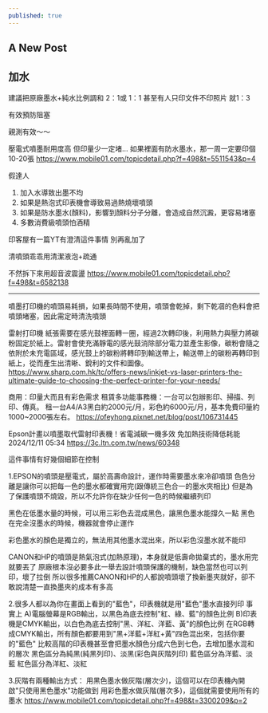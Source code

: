 ```yaml
---
published: true
---
```

## A New Post

## 加水
建議把原廠墨水+純水比例調和 2：1或 1：1 甚至有人只印文件不印照片 就1：3

有效預防阻塞

親測有效～～

壓電式噴墨耐用度高
但印量少一定堵...
如果裡面有防水墨水，那一周一定要印個10-20張
  https://www.mobile01.com/topicdetail.php?f=498&t=5511543&p=4
  

假達人

1. 加入水導致出墨不均
2. 如果是熱泡式印表機會導致易過熱燒壞噴頭
3. 如果是防水墨水(顏料)，影響到顏料分子分離，會造成自然沉澱，更容易堵塞
4. 多數消費級噴頭怕酒精

印客屋有一篇YT有澄清這件事情
別再亂加了

清噴頭乖乖用清潔液泡+疏通

不然拆下來用超音波震盪
  https://www.mobile01.com/topicdetail.php?f=498&t=6582138
  
---
噴墨打印機的噴頭易耗損，如果長時間不使用，噴頭會乾掉，剩下乾凅的色料會把噴頭堵塞，因此需定時清洗噴頭

雷射打印機
紙張需要在感光鼓裡面轉一圈，經過2次轉印後，利用熱力與壓力將碳粉固定於紙上。雷射會使充滿靜電的感光鼓消除部分電力並產生影像，碳粉會隨之依附於未充電區域，感光鼓上的碳粉將轉印到輸送帶上，輸送帶上的碳粉再轉印到紙上，從而產生出清晰、銳利的文件和圖像。
  https://www.sharp.com.hk/tc/offers-news/inkjet-vs-laser-printers-the-ultimate-guide-to-choosing-the-perfect-printer-for-your-needs/
  
商用：印量大而且有彩色需求
租賃多功能事務機：一台可以包辦影印、掃描、列印、傳真。
租一台A4/A3黑白約2000元/月，彩色約6000元/月，基本免費印量約1000~2000張左右。
  https://ofeyhong.pixnet.net/blog/post/106731445
  
Epson計畫以噴墨取代雷射印表機！省電減碳一機多效 免加熱技術降低耗能
  2024/12/11 05:34
  https://3c.ltn.com.tw/news/60348
  
  
這件事情有好幾個細節在控制

1.EPSON的噴頭是壓電式，屬於高壽命設計，運作時需要墨水來冷卻噴頭
色色分離是讓你可以把每一色的墨水都確實用完(跟傳統三色合一的墨水夾相比)
但是為了保護噴頭不燒毀，所以不允許你在缺少任何一色的時候繼續列印

黑色在低墨水量的時候，可以用三彩色去混成黑色，讓黑色墨水能撐久一點
黑色在完全沒墨水的時候，機器就會停止運作

彩色墨水的顏色是獨立的，無法用其他墨水混出來，所以彩色沒墨水就不能印

CANON和HP的噴頭是熱氣泡式(加熱原理)，本身就是低壽命拋棄式的，墨水用完就要丟了
原廠根本沒必要多此一舉去設計噴頭保護的機制，缺色當然也可以列印，壞了拉倒
所以很多推薦CANON和HP的人都說噴頭壞了換新墨夾就好，卻不敢說清楚一直換墨夾的成本有多高

2.很多人都以為你在畫面上看到的"藍色"，印表機就是用"藍色"墨水直接列印
事實上
A)電腦螢幕是RGB輸出，以黑色為底去控制"紅、綠、藍"的顏色比例
B)印表機是CMYK輸出，以白色為底去控制"黑、洋紅、洋藍、黃"的顏色比例
在RGB轉成CMYK輸出，所有顏色都要用到"黑+洋藍+洋紅+黃"四色混出來，包括你要的"藍色"
比較高階的印表機甚至會把墨水顏色分成六色到七色，去增加墨水混和的層次
黑色區分為純黑(純黑列印)、淡黑(彩色與灰階列印)
藍色區分為洋藍、淡藍
紅色區分為洋紅、淡紅

3.灰階有兩種輸出方式：
用黑色墨水做灰階(層次少)，這個可以在印表機內開啟"只使用黑色墨水"功能做到
用彩色墨水做灰階(層次多)，這個就需要使用所有的墨水
  https://www.mobile01.com/topicdetail.php?f=498&t=3300209&p=2
